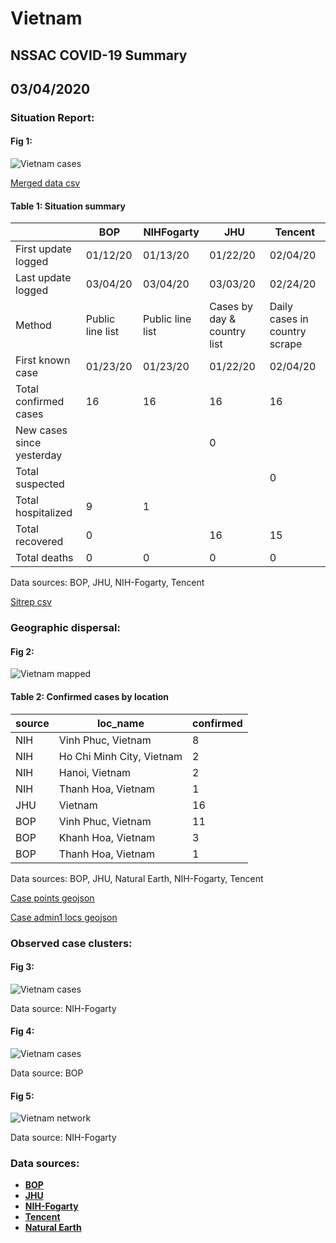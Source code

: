 # Vietnam
## NSSAC COVID-19 Summary
## 03/04/2020



### Situation Report:
#### Fig 1:
![Vietnam cases](../merged_histories/Vietnam_merged_histories.png)

[Merged data csv](https://github.com/SchlittDataSci/SchlittDataSci.github.io/blob/master/data/tables/Vietnam_merged_daily.csv)

#### Table 1: Situation summary


|                           | BOP              | NIHFogarty       | JHU                         | Tencent                       |
|---------------------------|------------------|------------------|-----------------------------|-------------------------------|
| First update logged       | 01/12/20         | 01/13/20         | 01/22/20                    | 02/04/20                      |
| Last update logged        | 03/04/20         | 03/04/20         | 03/03/20                    | 02/24/20                      |
| Method                    | Public line list | Public line list | Cases by day & country list | Daily cases in country scrape |
| First known case          | 01/23/20         | 01/23/20         | 01/22/20                    | 02/04/20                      |
| Total confirmed cases     | 16               | 16               | 16                          | 16                            |
| New cases since yesterday |                  |                  | 0                           |                               |
| Total suspected           |                  |                  |                             | 0                             |
| Total hospitalized        | 9                | 1                |                             |                               |
| Total recovered           | 0                |                  | 16                          | 15                            |
| Total deaths              | 0                | 0                | 0                           | 0                             |

Data sources: BOP, JHU, NIH-Fogarty, Tencent


[Sitrep csv](https://github.com/SchlittDataSci/SchlittDataSci.github.io/blob/master/data/tables/Vietnam_sitrep.csv)

### Geographic dispersal:
#### Fig 2:
![Vietnam mapped](../case_locs/Vietnam_case_locs.png)

#### Table 2: Confirmed cases by location


| source   | loc_name                  |   confirmed |
|----------|---------------------------|-------------|
| NIH      | Vinh Phuc, Vietnam        |           8 |
| NIH      | Ho Chi Minh City, Vietnam |           2 |
| NIH      | Hanoi, Vietnam            |           2 |
| NIH      | Thanh Hoa, Vietnam        |           1 |
| JHU      | Vietnam                   |          16 |
| BOP      | Vinh Phuc, Vietnam        |          11 |
| BOP      | Khanh Hoa, Vietnam        |           3 |
| BOP      | Thanh Hoa, Vietnam        |           1 |

Data sources: BOP, JHU, Natural Earth, NIH-Fogarty, Tencent


[Case points geojson](https://github.com/SchlittDataSci/SchlittDataSci.github.io/blob/master/data/shapes/Vietnam_case_locs.geojson)

[Case admin1 locs geojson](https://github.com/SchlittDataSci/SchlittDataSci.github.io/blob/master/data/shapes/Vietnam_admin1_locs.geojson)

### Observed case clusters:
#### Fig 3:
![Vietnam cases](../cluster_analysis/Vietnam_imported_cases_NIHFogarty.png)



Data source: NIH-Fogarty


#### Fig 4:
![Vietnam cases](../cluster_analysis/Vietnam_imported_cases_BOP.png)



Data source: BOP


#### Fig 5:
![Vietnam network](../autochthonous_networks/Vietnam_network.png)



Data source: NIH-Fogarty


### Data sources:
* **[BOP](https://github.com/beoutbreakprepared/nCoV2019)**
* **[JHU](https://github.com/CSSEGISandData/COVID-19)** 
* **[NIH-Fogarty](https://docs.google.com/spreadsheets/d/1jS24DjSPVWa4iuxuD4OAXrE3QeI8c9BC1hSlqr-NMiU/edit#gid=1187587451)** 
* **[Tencent](https://news.qq.com/zt2020/page/feiyan.htm)**
* **[Natural Earth](https://www.naturalearthdata.com/forums/forum/natural-earth-map-data/cultural-vectors/admin-1-states-provinces-and-their-boundaries/)**

<!-- Global site tag (gtag.js) - Google Analytics -->
<script async src="https://www.googletagmanager.com/gtag/js?id=UA-158816269-1"></script>
<script>
  window.dataLayer = window.dataLayer || [];
  function gtag(){dataLayer.push(arguments);}
  gtag('js', new Date());

  gtag('config', 'UA-158816269-1');
</script>